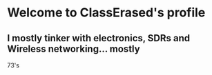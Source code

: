 # Welcome to ClassErased's profile

## I mostly tinker with electronics, SDRs and Wireless networking... mostly

73's
<!---
ClassErased/ClassErased is a ✨ special ✨ repository because its `README.md` (this file) appears on your GitHub profile.
You can click the Preview link to take a look at your changes.
--->
